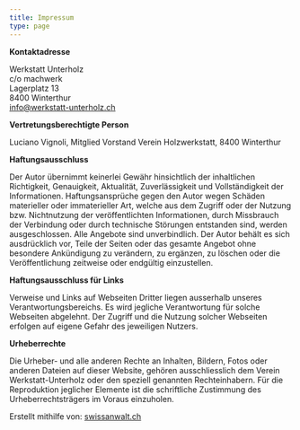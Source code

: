 ```yaml
---
title: Impressum
type: page
---
```


**Kontaktadresse**

Werkstatt Unterholz  
c/o machwerk  
Lagerplatz 13  
8400 Winterthur  
info@werkstatt-unterholz.ch

**Vertretungsberechtigte Person**

Luciano Vignoli, Mitglied Vorstand Verein Holzwerkstatt, 8400 Winterthur

**Haftungsausschluss**

Der Autor übernimmt keinerlei Gewähr hinsichtlich der inhaltlichen Richtigkeit, Genauigkeit, Aktualität, Zuverlässigkeit und Vollständigkeit der Informationen.
Haftungsansprüche gegen den Autor wegen Schäden materieller oder immaterieller Art, welche aus dem Zugriff oder der Nutzung bzw. Nichtnutzung der veröffentlichten Informationen, durch Missbrauch der Verbindung oder durch technische Störungen entstanden sind, werden ausgeschlossen.
Alle Angebote sind unverbindlich. Der Autor behält es sich ausdrücklich vor, Teile der Seiten oder das gesamte Angebot ohne besondere Ankündigung zu verändern, zu ergänzen, zu löschen oder die Veröffentlichung zeitweise oder endgültig einzustellen.

**Haftungsausschluss für Links**

Verweise und Links auf Webseiten Dritter liegen ausserhalb unseres Verantwortungsbereichs. Es wird jegliche Verantwortung für solche Webseiten abgelehnt. Der Zugriff und die Nutzung solcher Webseiten erfolgen auf eigene Gefahr des jeweiligen Nutzers.

**Urheberrechte**

Die Urheber- und alle anderen Rechte an Inhalten, Bildern, Fotos oder anderen Dateien auf dieser Website, gehören ausschliesslich dem Verein Werkstatt-Unterholz oder den speziell genannten Rechteinhabern. Für die Reproduktion jeglicher Elemente ist die schriftliche Zustimmung des Urheberrechtsträgers im Voraus einzuholen.

Erstellt mithilfe von: [swissanwalt.ch](http://swissanwalt.ch)
